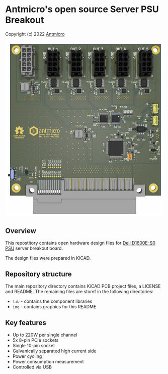 # Antmicro's open source Server PSU Breakout

Copyright (c) 2022 [Antmicro](https://www.antmicro.com)

![Baseboard visualization](img/nuc-compute-cluster-power-breakout-top-ray.png)


## Overview

This repostitory contains open hardware design files for [Dell D1600E-S0 PSU](https://www.dell.com/en-us/work/shop/dell-power-supply-ac-1600-watt-psu-io/apd/450-ahuc/computer-chassis-components) server breakout board. 

The design files were prepared in KiCAD.

## Repository structure

The main repository directory contains KiCAD PCB project files, a LICENSE and README. The remaining files are storef in the following directories:
- `lib` - contains the component libraries
- `img` - contains graphics for this README

## Key features

- Up to 220W per single channel
- 5x 8-pin PCIe sockets 
- Single 10-pin socket
- Galvanically separated high current side
- Power cycling 
- Power consumption measurement
- Controlled via USB
